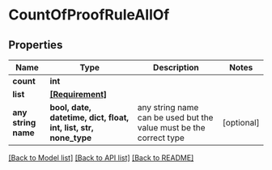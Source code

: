 # CountOfProofRuleAllOf


## Properties
Name | Type | Description | Notes
------------ | ------------- | ------------- | -------------
**count** | **int** |  | 
**list** | [**[Requirement]**](Requirement.md) |  | 
**any string name** | **bool, date, datetime, dict, float, int, list, str, none_type** | any string name can be used but the value must be the correct type | [optional]

[[Back to Model list]](../README.md#documentation-for-models) [[Back to API list]](../README.md#documentation-for-api-endpoints) [[Back to README]](../README.md)


